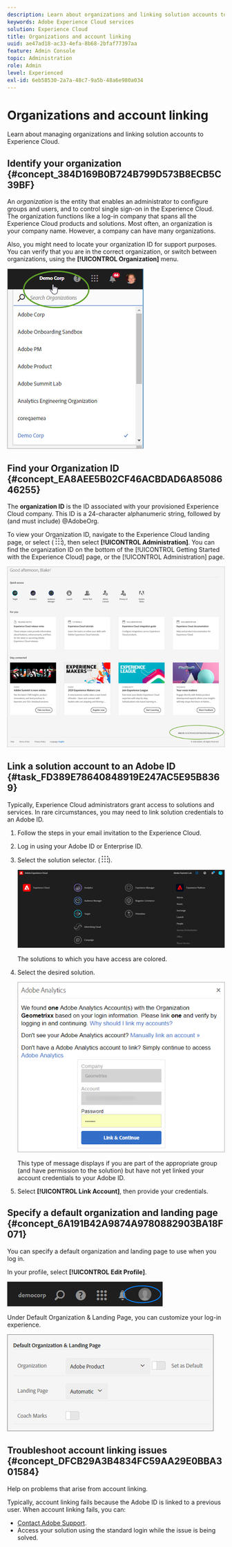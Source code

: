 ```yaml
---
description: Learn about organizations and linking solution accounts to Experience Cloud.
keywords: Adobe Experience Cloud services
solution: Experience Cloud
title: Organizations and account linking 
uuid: ae47ad18-ac33-4efa-8b68-2bfaf77397aa
feature: Admin Console
topic: Administration
role: Admin
level: Experienced
exl-id: 6eb58530-2a7a-48c7-9a5b-48a6e980a034
---
```

# Organizations and account linking

Learn about managing organizations and linking solution accounts to Experience Cloud.

## Identify your organization {#concept_384D169B0B724B799D573B8ECB5C39BF}

An *organization* is the entity that enables an administrator to configure groups and users, and to control single sign-on in the Experience Cloud. The organization functions like a log-in company that spans all the Experience Cloud products and solutions. Most often, an organization is your company name. However, a company can have many organizations. 

Also, you might need to locate your organization ID for support purposes. You can verify that you are in the correct organization, or switch between organizations, using the **[!UICONTROL Organization]** menu. 

![Step Result](assets/organization-switch.png) 

## Find your Organization ID {#concept_EA8AEE5B02CF46ACBDAD6A8508646255}

The **organization ID** is the ID associated with your provisioned Experience Cloud company. This ID is a 24-character alphanumeric string, followed by (and must include) @AdobeOrg.

To view your Organization ID, navigate to the Experience Cloud landing page, or select ( ![](assets/menu-icon.png)), then select **[!UICONTROL Administration]**. You can find the organization ID on the bottom of the [!UICONTROL Getting Started with the Experience Cloud] page, or the [!UICONTROL Administration] page.

![](assets/administration-page.png) 

## Link a solution account to an Adobe ID {#task_FD389E78640848919E247AC5E95B8369}

Typically, Experience Cloud administrators grant access to solutions and services. In rare circumstances, you may need to link solution credentials to an Adobe ID.

1. Follow the steps in your email invitation to the Experience Cloud.
1. Log in using your Adobe ID or Enterprise ID.
1. Select the solution selector. ( ![](assets/menu-icon.png)).

   ![](assets/solutions-active.png)

   The solutions to which you have access are colored.
1. Select the desired solution.

   ![](assets/analytics-link-accounts.png)

   This type of message displays if you are part of the appropriate group (and have permission to the solution) but have not yet linked your account credentials to your Adobe ID.
1. Select **[!UICONTROL Link Account]**, then provide your credentials.

## Specify a default organization and landing page {#concept_6A191B42A9874A9780882903BA18F071}

You can specify a default organization and landing page to use when you log in.

In your profile, select **[!UICONTROL Edit Profile]**.

![](assets/edit-profile.png)

Under Default Organization & Landing Page, you can customize your log-in experience.

![](assets/default-organization.png)

## Troubleshoot account linking issues {#concept_DFCB29A3B4834FC59AA29E0BBA301584}

Help on problems that arise from account linking.

Typically, account linking fails because the Adobe ID is linked to a previous user. When account linking fails, you can:

* [Contact Adobe Support](https://experienceleague.adobe.com/?support-solution=General#support).
* Access your solution using the standard login while the issue is being solved.
